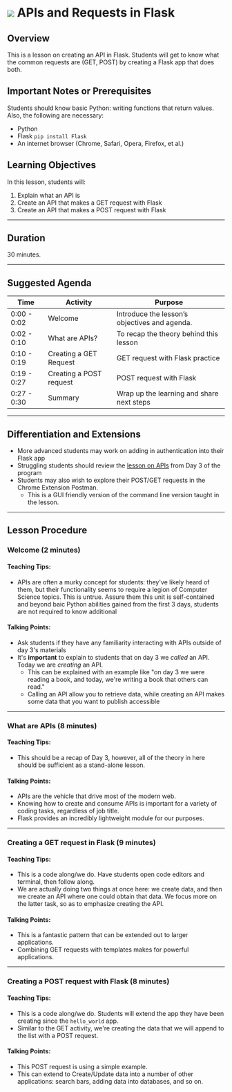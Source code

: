 
# ![](https://ga-dash.s3.amazonaws.com/production/assets/logo-9f88ae6c9c3871690e33280fcf557f33.png) APIs and Requests in Flask

## Overview
This is a lesson on creating an API in Flask. Students will get to know what the common requests are (GET, POST) by creating a Flask app that does both. 


## Important Notes or Prerequisites
Students should know basic Python: writing functions that return values. Also, the following are necessary:
- Python 
- Flask `pip install Flask` 
- An internet browser (Chrome, Safari, Opera, Firefox, et al.)


## Learning Objectives
In this lesson, students will:
1. Explain what an API is
2. Create an API that makes a GET request with Flask
3. Create an API that makes a POST request with Flask
---

## Duration
30 minutes.

---

## Suggested Agenda


| Time | Activity | Purpose |
| --- | --- | --- |
| 0:00 - 0:02 | Welcome | Introduce the lesson’s objectives and agenda.|
| 0:02 - 0:10 | What are APIs? | To recap the theory behind this lesson|
| 0:10 - 0:19 | Creating a GET Request| GET request with Flask practice|
| 0:19 - 0:27 |  Creating a POST request | POST request with Flask|
| 0:27 - 0:30  | Summary | Wrap up the learning and share next steps|
---

## Differentiation and Extensions
- More advanced students may work on adding in authentication into their Flask app
- Struggling students should review the [lesson on APIs](insertlinkhere) from Day 3 of the program
- Students may also wish to explore their POST/GET requests in the Chrome Extension Postman. 
  - This is a GUI friendly version of the command line version taught in the lesson.

---

## Lesson Procedure
<!--- This section outlines the lesson plan with relevant sections and subsections, providing both the total time required as well as suggestions for timing in each subsection. --->

### Welcome (2 minutes)

#### Teaching Tips:
- APIs are often a murky concept for students: they've likely heard of them, but their functionality seems to require a legion of Computer Science topics. This is untrue. Assure them this unit is self-contained and beyond baic Python abilities gained from the first 3 days, students are not required to know additional


#### Talking Points:
- Ask students if they have any familiarity interacting with APIs outside of day 3's materials
- It's **important** to explain to students that on day 3 we *called* an API. Today we are *creating* an API. 
  - This can be explained with an example like "on day 3 we were reading a book, and today, we're writing a book that others can read."
  - Calling an API allow you to retrieve data, while creating an API makes some data that you want to publish accessible

---
### What are APIs (8 minutes)

#### Teaching Tips:
- This should be a recap of Day 3, however, all of the theory in here should be sufficient as a stand-alone lesson. 

#### Talking Points:
- APIs are the vehicle that drive most of the modern web.
- Knowing how to create and consume APIs is important for a variety of coding tasks, regardless of job title.
- Flask provides an incredibly lightweight module for our purposes. 

---
### Creating a GET request in Flask (9 minutes)

#### Teaching Tips:
- This is a code along/we do. Have students open code editors and terminal, then follow along.
- We are actually doing two things at once here: we create data, and then we create an API where one could obtain that data. We focus more on the latter task, so as to emphasize creating the API.

#### Talking Points:
- This is a fantastic pattern that can be extended out to larger applications.
- Combining GET requests with templates makes for powerful applications.

---

### Creating a POST request with Flask (8 minutes)

#### Teaching Tips:
- This is a code along/we do. Students will extend the app they have been creating since the `hello_world` app. 
- Similar to the GET activity, we're creating the data that we will append to the list with a POST request.

#### Talking Points:
- This POST request is using a simple example. 
- This can extend to Create/Update data into a number of other applications: search bars, adding data into databases, and so on. 


